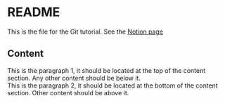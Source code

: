 # README
This is the file for the Git tutorial. See the [Notion page](https://www.notion.so/cornershop/Git-Training-Challenge-9b2cc526cc8c48a3b1b5c7ec8b7ebe32)
## Content
This is the paragraph 1, it should be located at the top of the content section.
Any other content should be below it.  
This is the paragraph 2, it should be located at the bottom of the content section.
Other content should be above it.